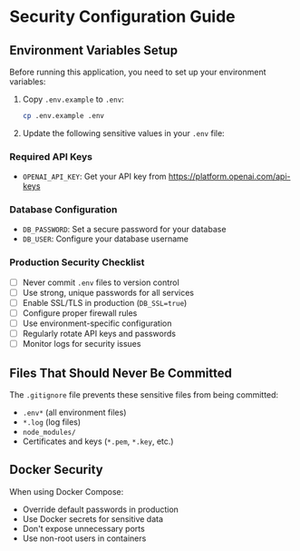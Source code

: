 # Security Configuration Guide

## Environment Variables Setup

Before running this application, you need to set up your environment variables:

1. Copy `.env.example` to `.env`:
   ```bash
   cp .env.example .env
   ```

2. Update the following sensitive values in your `.env` file:

### Required API Keys
- `OPENAI_API_KEY`: Get your API key from https://platform.openai.com/api-keys

### Database Configuration
- `DB_PASSWORD`: Set a secure password for your database
- `DB_USER`: Configure your database username

### Production Security Checklist

- [ ] Never commit `.env` files to version control
- [ ] Use strong, unique passwords for all services
- [ ] Enable SSL/TLS in production (`DB_SSL=true`)
- [ ] Configure proper firewall rules
- [ ] Use environment-specific configuration
- [ ] Regularly rotate API keys and passwords
- [ ] Monitor logs for security issues

## Files That Should Never Be Committed

The `.gitignore` file prevents these sensitive files from being committed:
- `.env*` (all environment files)
- `*.log` (log files)
- `node_modules/`
- Certificates and keys (`*.pem`, `*.key`, etc.)

## Docker Security

When using Docker Compose:
- Override default passwords in production
- Use Docker secrets for sensitive data
- Don't expose unnecessary ports
- Use non-root users in containers